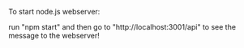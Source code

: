 To start node.js webserver:

run "npm start" and then go to "http://localhost:3001/api" to see the message to the webserver!
